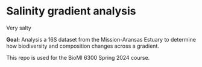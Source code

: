 # Salinity gradient analysis

Very salty

**Goal:** Analysis a 16S dataset from the Mission-Aransas Estuary to determine how biodiversity and composition changes across a gradient.

This repo is used for the BioMI 6300 Spring 2024 course.
